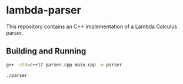 # lambda-parser

This repository contains an C++ implementation of a Lambda Calculus parser.

## Building and Running
```bash
g++ -std=c++17 parser.cpp main.cpp -o parser
```

```bash
./parser
```
